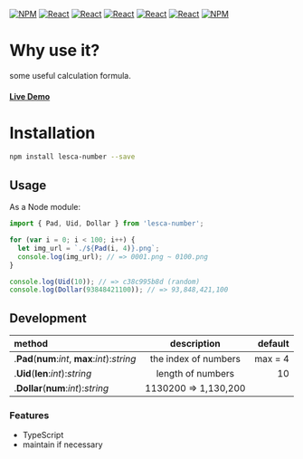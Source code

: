 [![NPM](https://img.shields.io/badge/NPM-ba443f?style=for-the-badge&logo=npm&logoColor=white)](https://www.npmjs.com/)
[![React](https://img.shields.io/badge/Node.js-43853D?style=for-the-badge&logo=node.js&logoColor=white)](https://nodejs.org/en/)
[![React](https://img.shields.io/badge/-ReactJs-61DAFB?style=for-the-badge&logo=react&logoColor=white)](https://zh-hant.reactjs.org/)
[![React](https://img.shields.io/badge/Less-1d365d?style=for-the-badge&logo=less&logoColor=white)](https://lesscss.org/)
[![React](https://img.shields.io/badge/HTML5-E34F26?style=for-the-badge&logo=html5&logoColor=white)](https://www.w3schools.com/html/)
[![React](https://img.shields.io/badge/-CSS3-1572B6?style=for-the-badge&logo=css3&logoColor=white)](https://www.w3schools.com/css/)
[![NPM](https://img.shields.io/badge/DEV-Jameshsu1125-9cf?style=for-the-badge)](https://www.npmjs.com/~jameshsu1125)

# Why use it?

some useful calculation formula.

#### [Live Demo](https://jameshsu1125.github.io/lesca-number/)

# Installation

```sh
npm install lesca-number --save
```

## Usage

As a Node module:

```javascript
import { Pad, Uid, Dollar } from 'lesca-number';

for (var i = 0; i < 100; i++) {
  let img_url = `./${Pad(i, 4)}.png`;
  console.log(img_url); // => 0001.png ~ 0100.png
}

console.log(Uid(10)); // => c38c995b8d (random)
console.log(Dollar(93848421100)); // => 93,848,421,100
```

## Development

| method                                          |     description      | default |
| :---------------------------------------------- | :------------------: | ------: |
| .**Pad**(**num**:_int_, **max**:_int_):_string_ | the index of numbers | max = 4 |
| .**Uid**(**len**:_int_):_string_                |  length of numbers   |      10 |
| .**Dollar**(**num**:_int_):_string_             | 1130200 => 1,130,200 |         |

### Features

- TypeScript
- maintain if necessary

